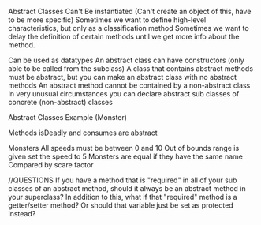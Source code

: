 Abstract Classes Can't Be instantiated (Can't create an object of this, have to be more specific)
	Sometimes we want to define high-level characteristics, but only as a classification method
	Sometimes we want to delay the definition of certain methods until we get more info about the method.

Can be used as datatypes
An abstract class can have constructors (only able to be called from the subclass)
A class that contains abstract methods must be abstract, but you can make an abstract class with no abstract methods
An abstract method cannot be contained by a non-abstract class
In very unusual circumstances you can declare abstract sub classes of concrete (non-abstract) classes 

Abstract Classes Example (Monster)

Methods isDeadly and consumes are abstract

Monsters
	All speeds must be between 0 and 10
	Out of bounds range is given set the speed to 5
	Monsters are equal if they have the same name
	Compared by scare factor



//QUESTIONS
	If you have a method that is "required" in all of your sub classes of an abstract method, should it always be an abstract method in your superclass?
	In addition to this, what if that "required" method is a getter/setter method? Or should that variable just be set as protected instead?
	
